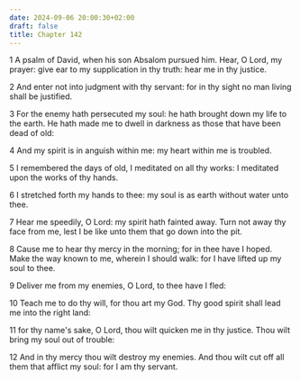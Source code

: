 ```yaml
---
date: 2024-09-06 20:00:30+02:00
draft: false
title: Chapter 142
---
```




1 A psalm of David, when his son Absalom pursued him. Hear, O Lord, my prayer: give ear to my supplication in thy truth: hear me in thy justice.

2 And enter not into judgment with thy servant: for in thy sight no man living shall be justified.

3 For the enemy hath persecuted my soul: he hath brought down my life to the earth. He hath made me to dwell in darkness as those that have been dead of old:

4 And my spirit is in anguish within me: my heart within me is troubled.

5 I remembered the days of old, I meditated on all thy works: I meditated upon the works of thy hands.

6 I stretched forth my hands to thee: my soul is as earth without water unto thee.

7 Hear me speedily, O Lord: my spirit hath fainted away. Turn not away thy face from me, lest I be like unto them that go down into the pit.

8 Cause me to hear thy mercy in the morning; for in thee have I hoped. Make the way known to me, wherein I should walk: for I have lifted up my soul to thee.

9 Deliver me from my enemies, O Lord, to thee have I fled:

10 Teach me to do thy will, for thou art my God. Thy good spirit shall lead me into the right land:

11 for thy name's sake, O Lord, thou wilt quicken me in thy justice. Thou wilt bring my soul out of trouble:

12 And in thy mercy thou wilt destroy my enemies. And thou wilt cut off all them that afflict my soul: for I am thy servant.

